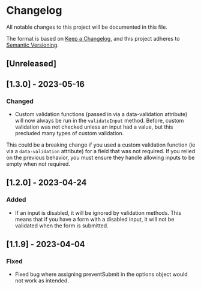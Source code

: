 # Changelog

All notable changes to this project will be documented in this file.

The format is based on [Keep a Changelog](https://keepachangelog.com/en/1.1.0/), and this project adheres to [Semantic Versioning](https://semver.org/spec/v2.0.0.html).

## [Unreleased]

## [1.3.0] - 2023-05-16

### Changed

- Custom validation functions (passed in via a data-validation attribute) will now always be run in the `validateInput` method. Before, custom validation was not checked unless an input had a value, but this precluded many types of custom validation.

This could be a breaking change if you used a custom validation function (ie via a `data-validation` attribute) for a field that was not required. If you relied on the previous behavior, you must ensure they handle allowing inputs to be empty when not required.

## [1.2.0] - 2023-04-24

### Added

- If an input is disabled, it will be ignored by validation methods. This means that if you have a form with a disabled input, it will not be validated when the form is submitted.

## [1.1.9] - 2023-04-04

### Fixed

- Fixed bug where assigning preventSubmit in the options object would not work as intended.
